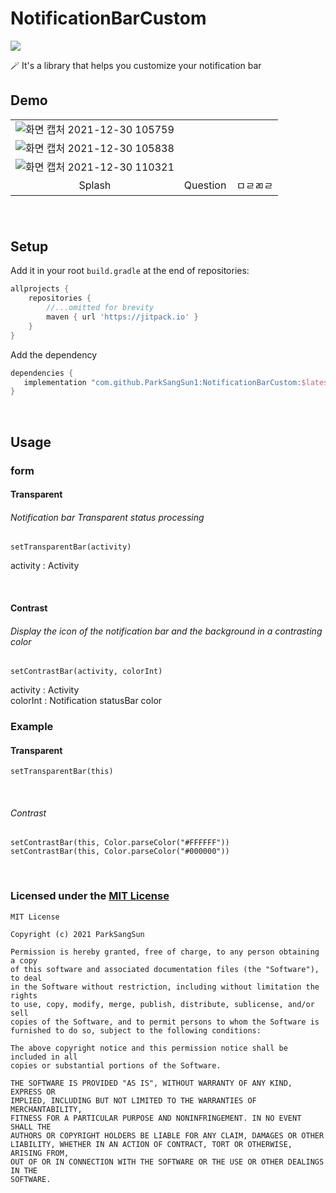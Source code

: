 # NotificationBarCustom
[![](https://jitpack.io/v/ParkSangSun1/NotificationBarCustom.svg)](https://jitpack.io/#ParkSangSun1/NotificationBarCustom)

🪄 It's a library that helps you customize your notification bar

## Demo
||||
|:--:|:--:|:--:|
|![화면 캡처 2021-12-30 105759](https://user-images.githubusercontent.com/67040465/147716480-4e0ff137-9fe6-4d7e-9ac4-6d9104fafc6d.png)
|![화면 캡처 2021-12-30 105838](https://user-images.githubusercontent.com/67040465/147716508-ae2888c5-a992-4efe-ab00-dfe6e2640db3.png)
|![화면 캡처 2021-12-30 110321](https://user-images.githubusercontent.com/67040465/147716529-61ce381c-d5e5-42de-8bda-9dc762b5d12e.png)|
|Splash|Question|ㅁㄹㄻㄹ|


###### <br>
## Setup

Add it in your root `build.gradle` at the end of repositories:

```groovy
allprojects {
    repositories {
        //...omitted for brevity
        maven { url 'https://jitpack.io' }
    }
}
```



Add the dependency

```groovy
dependencies {
   implementation "com.github.ParkSangSun1:NotificationBarCustom:$latest_release"
}
```
<br>

## Usage
### form
#### Transparent
###### Notification bar Transparent status processing

```
setTransparentBar(activity)
```
activity : Activity

<br>

#### Contrast
###### Display the icon of the notification bar and the background in a contrasting color
```
setContrastBar(activity, colorInt)
```
activity : Activity<br>
colorInt : Notification statusBar color
<br>


### Example
#### Transparent
```
setTransparentBar(this)
```

<br>

###### Contrast
```
setContrastBar(this, Color.parseColor("#FFFFFF"))
setContrastBar(this, Color.parseColor("#000000"))
```

<br>

### Licensed under the [MIT License](LICENSE)

```
MIT License

Copyright (c) 2021 ParkSangSun

Permission is hereby granted, free of charge, to any person obtaining a copy
of this software and associated documentation files (the "Software"), to deal
in the Software without restriction, including without limitation the rights
to use, copy, modify, merge, publish, distribute, sublicense, and/or sell
copies of the Software, and to permit persons to whom the Software is
furnished to do so, subject to the following conditions:

The above copyright notice and this permission notice shall be included in all
copies or substantial portions of the Software.

THE SOFTWARE IS PROVIDED "AS IS", WITHOUT WARRANTY OF ANY KIND, EXPRESS OR
IMPLIED, INCLUDING BUT NOT LIMITED TO THE WARRANTIES OF MERCHANTABILITY,
FITNESS FOR A PARTICULAR PURPOSE AND NONINFRINGEMENT. IN NO EVENT SHALL THE
AUTHORS OR COPYRIGHT HOLDERS BE LIABLE FOR ANY CLAIM, DAMAGES OR OTHER
LIABILITY, WHETHER IN AN ACTION OF CONTRACT, TORT OR OTHERWISE, ARISING FROM,
OUT OF OR IN CONNECTION WITH THE SOFTWARE OR THE USE OR OTHER DEALINGS IN THE
SOFTWARE.
```
